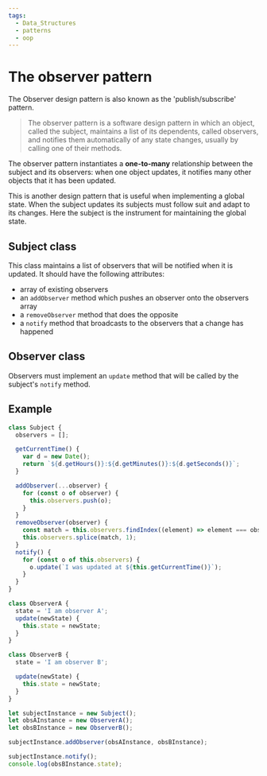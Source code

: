 ```yaml
---
tags:
  - Data_Structures
  - patterns
  - oop
---
```


# The observer pattern

The Observer design pattern is also known as the 'publish/subscribe' pattern.

> The observer pattern is a software design pattern in which an object, called the subject, maintains a list of its dependents, called observers, and notifies them automatically of any state changes, usually by calling one of their methods.

The observer pattern instantiates a **one-to-many** relationship between the subject and its observers: when one object updates, it notifies many other objects that it has been updated.

This is another design pattern that is useful when implementing a global state. When the subject updates its subjects must follow suit and adapt to its changes. Here the subject is the instrument for maintaining the global state.

## Subject class

This class maintains a list of observers that will be notified when it is updated. It should have the following attributes:

- array of existing observers
- an `addObserver` method which pushes an observer onto the observers array
- a `removeObserver` method that does the opposite
- a `notify` method that broadcasts to the observers that a change has happened

## Observer class

Observers must implement an `update` method that will be called by the subject's `notify` method.

## Example

```js
class Subject {
  observers = [];

  getCurrentTime() {
    var d = new Date();
    return `${d.getHours()}:${d.getMinutes()}:${d.getSeconds()}`;
  }

  addObserver(...observer) {
    for (const o of observer) {
      this.observers.push(o);
    }
  }
  removeObserver(observer) {
    const match = this.observers.findIndex((element) => element === observer);
    this.observers.splice(match, 1);
  }
  notify() {
    for (const o of this.observers) {
      o.update(`I was updated at ${this.getCurrentTime()}`);
    }
  }
}

class ObserverA {
  state = 'I am observer A';
  update(newState) {
    this.state = newState;
  }
}

class ObserverB {
  state = 'I am observer B';

  update(newState) {
    this.state = newState;
  }
}

let subjectInstance = new Subject();
let obsAInstance = new ObserverA();
let obsBInstance = new ObserverB();

subjectInstance.addObserver(obsAInstance, obsBInstance);

subjectInstance.notify();
console.log(obsBInstance.state);
```

